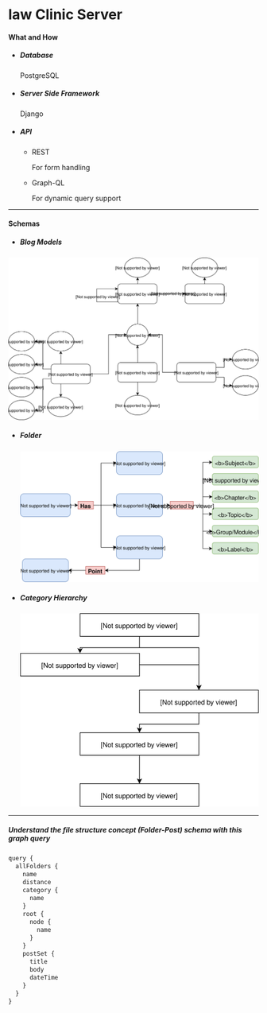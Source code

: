 # law Clinic Server

#### What and How

* ##### Database 

  PostgreSQL

* ##### Server Side Framework

  Django

* ##### API

  * REST

    For form handling 

  * Graph-QL

    For dynamic query support



***

#### Schemas

* #####  Blog Models

![](doc/models_er_update.svg)



* ##### Folder

  ![](doc/folder_update.svg)



* ##### Category Hierarchy 

  ![](doc/category_hierarchy.svg)

***

##### Understand the file structure concept (Folder-Post) schema with this graph query

```
query {
  allFolders {
    name
    distance
    category {
      name
    }
    root {
      node {
        name
      }
    }
    postSet {
      title
      body
      dateTime
    }
  }
}
```

